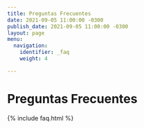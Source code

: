```yaml
---
title: Preguntas Frecuentes
date: 2021-09-05 11:00:00 -0300
publish_date: 2021-09-05 11:00:00 -0300
layout: page
menu:
  navigation:
    identifier: _faq
    weight: 4

---
```

# Preguntas Frecuentes

{% include faq.html %}